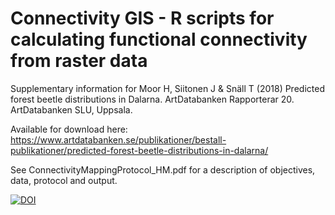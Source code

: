 # Connectivity GIS - R scripts for calculating functional connectivity from raster data

Supplementary information for Moor H, Siitonen J & Snäll T (2018) Predicted forest beetle distributions in Dalarna. ArtDatabanken Rapporterar 20. ArtDatabanken SLU, Uppsala.

Available for download here: https://www.artdatabanken.se/publikationer/bestall-publikationer/predicted-forest-beetle-distributions-in-dalarna/

See ConnectivityMappingProtocol_HM.pdf for a description of objectives, data, protocol and output.

[![DOI](https://zenodo.org/badge/149096540.svg)](https://zenodo.org/badge/latestdoi/149096540)
